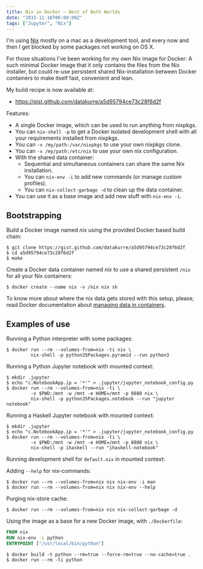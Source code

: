 ```yaml
---
title: Nix in Docker – Best of Both Worlds
date: "2015-11-16T06:00:00Z"
tags: ["Jupyter", "Nix"]
---
```


I\'m using [Nix](https://nixos.org/nix/) mostly on a mac as a
development tool, and every now and then I get blocked by some packages
not working on OS X.

For those situations I\'ve been working for my own Nix image for Docker:
A such minimal Docker image that it only contains the files from the Nix
installer, but could re-use persistent shared Nix-installation between
Docker containers to make itself fast, convenient and lean.

My build recipe is now available at:

-   <https://gist.github.com/datakurre/a5d95794ce73c28f6d2f>

Features:

-   A single Docker image, which can be used to run anything from
    nixpkgs.
-   You can `nix-shell -p` to get a Docker isolated development shell
    with all your requirements installed from nixpkgs.
-   You can `-v /my/path:/var/nixpkgs` to use your own nixpkgs clone.
-   You can `-v /my/path:/etc/nix` to use your own nix configuration.
-   With the shared data container:
    -   Sequential and simultaneous containers can share the same Nix
        installation.
    -   You can `nix-env -i` to add new commands (or manage custom
        profiles).
    -   You can `nix-collect-garbage -d` to clean up the data container.
-   You can use it as a base image and add new stuff with `nix-env -i`.

Bootstrapping
-------------

Build a Docker image named *nix* using the provided Docker based build
chain:

```shell
$ git clone https://gist.github.com/datakurre/a5d95794ce73c28f6d2f
$ cd a5d95794ce73c28f6d2f
$ make
```

Create a Docker data container named *nix* to use a shared persistent
`/nix` for all your Nix containers:

```
$ docker create --name nix -v /nix nix sh
```

To know more about where the nix data gets stored with this setup,
please, read Docker documentation about [managing data in
containers](https://docs.docker.com/engine/userguide/dockervolumes/).

Examples of use
---------------

Running a Python interpreter with some packages:

```shell
$ docker run --rm --volumes-from=nix -ti nix \
         nix-shell -p python35Packages.pyramid --run python3
```

Running a Python Jupyter notebook with mounted context:

```shell
$ mkdir .jupyter
$ echo "c.NotebookApp.ip = '*'" > .jupyter/jupyter_notebook_config.py
$ docker run --rm --volumes-from=nix -ti \
         -v $PWD:/mnt -w /mnt -e HOME=/mnt -p 8888 nix \
         nix-shell -p python35Packages.notebook --run "jupyter notebook"
```

Running a Haskell Jupyter notebook with mounted context:

```shell
$ mkdir .jupyter
$ echo "c.NotebookApp.ip = '*'" > .jupyter/jupyter_notebook_config.py
$ docker run --rm --volumes-from=nix -ti \
         -v $PWD:/mnt -w /mnt -e HOME=/mnt -p 8888 nix \
         nix-shell -p ihaskell --run "ihaskell-notebook"
```

Running development shell for `default.nix` in mounted context:

Adding `--help` for nix-commands:

```shell
$ docker run --rm --volumes-from=nix nix nix-env -i man
$ docker run --rm --volumes-from=nix nix nix-env --help
```

Purging nix-store cache:

```shell
$ docker run --rm --volumes-from=nix nix nix-collect-garbage -d
```

Using the image as a base for a new Docker image, with `./Dockerfile`:

```Dockerfile
FROM nix
RUN nix-env -i python
ENTRYPOINT ["/usr/local/bin/python"]
```

```shell
$ docker build -t python --rm=true --force-rm=true --no-cache=true .
$ docker run --rm -ti python
```
